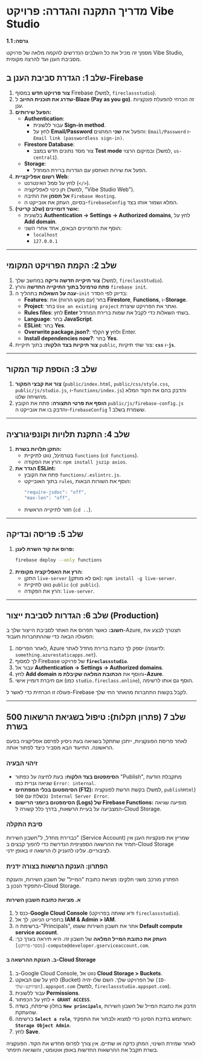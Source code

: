 # מדריך התקנה והגדרה: פרויקט Vibe Studio

**גרסה: 1.1**

מסמך זה מכיל את כל השלבים הנדרשים להקמה מלאה של פרויקט Vibe Studio, מסביבת הענן ועד להרצה מקומית.

## שלב 1: הגדרת סביבת הענן ב-Firebase

1.  **צור פרויקט חדש** במסוף Firebase (למשל, `fireclassstudio`).
2.  **שדרג את תוכנית החיוב** ל-**Blaze (Pay as you go)**. זה הכרחי להפעלת פונקציות ענן.
3.  **הפעל שירותים:**
    * **Authentication**:
        * עבור ללשונית **Sign-in method**.
        * לחץ על **Email/Password** והפעל את **שני** המתגים: `Email/Password` ו-`Email link (passwordless sign-in)`.
    * **Firestore Database**:
        * צור מסד נתונים חדש במצב **Test mode** ובמיקום הרצוי (למשל, `us-central1`).
    * **Storage**:
        * הפעל את שירות האחסון עם הגדרות ברירת המחדל.
4.  **רשום אפליקציית Web**:
    * לחץ על סמל האינטרנט (`</>`).
    * תן כינוי לאפליקציה (למשל, "Vibe Studio Web").
    * **אל תסמן** את התיבה `Firebase Hosting`.
    * בסיום, העתק את אובייקט ה-`firebaseConfig` המלא ושמור אותו בצד.
5.  **אשר דומיינים (שלב קריטי):**
    * בלשונית **Authentication -> Settings -> Authorized domains**, לחץ על **Add domain**.
    * הוסף את הדומיינים הבאים, אחד אחרי השני:
        * `localhost`
        * `127.0.0.1`

---
## שלב 2: הקמת הפרויקט המקומי

1.  **צור תיקייה חדשה וריקה** במחשב שלך (למשל, `fireclassStudio`).
2.  **פתח טרמינל בתוך התיקייה החדשה** והרץ `firebase init`.
3.  **ענה על השאלות** בתהליך ה-`init` בדיוק לפי הסדר:
    * **Features**: בחר (עם מקש הרווח) את **Firestore**, **Functions**, ו-**Storage**.
    * **Project**: בחר `Use an existing project` ואתר את הפרויקט שיצרת.
    * **Rules files**: לחץ **Enter** בשתי השאלות כדי לקבל את שמות ברירת המחדל.
    * **Language**: בחר **JavaScript**.
    * **ESLint**: בחר **Yes**.
    * **Overwrite package.json?**: הקלד **y** ולחץ Enter.
    * **Install dependencies now?**: בחר **Yes**.
4.  **צור תיקיות בצד הלקוח:** בתוך תיקיית `public`, צור שתי תיקיות: **`css`** ו-**`js`**.

---
## שלב 3: הוספת קוד המקור

1.  **צור את קבצי המקור** (`public/index.html`, `public/css/style.css`, `public/js/studio.js`, ו-`functions/index.js`) והדבק בהם את הקוד המלא מהשיחה שלנו.
2.  **הוסף את פרטי התצורה:** פתח את הקובץ `public/js/firebase-config.js` והדבק בו את אובייקט ה-`firebaseConfig` ששמרת בשלב 1.

---
## שלב 4: התקנת תלויות וקונפיגורציה

1.  **התקן תלויות בשרת:**
    * בטרמינל, נווט לתיקיית `functions` (`cd functions`).
    * הרץ את הפקודה: `npm install jszip axios`.
2.  **הגדר את ESLint:**
    * פתח את הקובץ `functions/.eslintrc.js`.
    * בתוך האובייקט `rules`, הוסף את השורות הבאות:
        ```javascript
        "require-jsdoc": "off",
        "max-len": "off",
        ```
    * חזור לתיקייה הראשית (`cd ..`).

---
## שלב 5: פריסה ובדיקה

1.  **פרוס את קוד השרת לענן:**
    ```bash
    firebase deploy --only functions
    ```
2.  **הרץ את האפליקציה מקומית:**
    * התקן `live-server` (אם לא מותקן): `npm install -g live-server`.
    * נווט לתיקיית `public` (`cd public`).
    * הרץ את הפקודה: `live-server`.

---
## שלב 6: הגדרות לסביבת ייצור (Production)

**חשוב:** כאשר תפרוס את האתר לסביבת הייצור שלך ב-Azure, תצטרך לבצע את הפעולה הבאה כדי שההתחברות תעבוד:

1.  לאחר הפריסה, Azure יספק לך כתובת ברירת מחדל לאתר (לדוגמה: `something.azurestaticapps.net`).
2.  לך למסוף Firebase של פרויקט **`fireclassstudio`**.
3.  עבור אל **Authentication -> Settings -> Authorized domains**.
4.  לחץ **Add domain** והוסף את **הכתובת המלאה שקיבלת מ-Azure**.
5.  אם חיברת דומיין אישי (כמו `studio.fireclass.online`), הוסף גם אותו לרשימה.

פעולה זו הכרחית כדי לאשר ל-Firebase לקבל בקשות התחברות מהאתר החי שלך.

---

## שלב 7 (פתרון תקלות): טיפול בשגיאת הרשאות 500 בשרת

לאחר פריסת הפונקציות, ייתכן שתתקל בשגיאה בעת ניסיון לפרסם אפליקציה בפעם הראשונה. התיעוד הבא מסביר כיצד לפתור אותה.

### זיהוי הבעיה

* **הסימפטום בצד הלקוח:** בעת לחיצה על כפתור "Publish", מתקבלת הודעת שגיאה גנרית כמו `Error: internal`.
* **הסימפטום בכלי המפתחים (F12):** בקשת הרשת לפונקציה (למשל, `publishHtml`) נכשלת עם `500 Internal Server Error`.
* **הסימפטום ביומני הרישום (Logs) של Firebase Functions:** מופיעה שגיאה המצביעה על בעיית הרשאות, בדרך כלל קשורה ל-Cloud Storage.

### סיבת התקלה

כברירת מחדל, ל"חשבון השירות" (Service Account) שמריץ את פונקציות הענן אין תמיד את ההרשאה הספציפית הנדרשת כדי להפוך קבצים ב-Cloud Storage לציבוריים. עלינו להעניק לו הרשאה זו באופן ידני.

### הפתרון: הענקת הרשאות בצורה ידנית

הפתרון מורכב משני חלקים: מציאת כתובת "המייל" של חשבון השירות, והענקת התפקיד הנכון ב-Cloud Storage.

#### א. מציאת כתובת חשבון השירות

1.  כנס ל-**Google Cloud Console** (ודא שאתה בפרויקט `fireclassstudio`).
2.  בתפריט הניווט, לך אל **IAM & Admin > IAM**.
3.  ברשימת ה-"Principals", אתר את חשבון השירות ששמו **Default compute service account**.
4.  **העתק את כתובת המייל המלאה** של חשבון זה. היא תיראה בערך כך: `[מספר-פרויקט]-compute@developer.gserviceaccount.com`.

#### ב. הענקת ההרשאה ב-Cloud Storage

1.  ב-Google Cloud Console, נווט אל **Cloud Storage > Buckets**.
2.  לחץ על שם הבאקט (Bucket) של הפרויקט שלך. השם שלו יהיה `[ID-הפרויקט-שלך].appspot.com` (למשל, `fireclassstudio.appspot.com`).
3.  עבור ללשונית **Permissions**.
4.  לחץ על הכפתור **`+ GRANT ACCESS`**.
5.  בחלון שייפתח, בשדה **`New principals`**, הדבק את כתובת המייל של חשבון השירות שהעתקת.
6.  ברשימה **`Select a role`**, השתמש בתיבת הסינון כדי למצוא ולבחור את התפקיד: **`Storage Object Admin`**.
7.  לחץ **Save**.

לאחר שמירת השינוי, המתן כדקה או שתיים. אין צורך לפרוס מחדש את הקוד. הפונקציה בשרת תקבל את ההרשאות החדשות באופן אוטומטי, והשגיאה תיפתר.